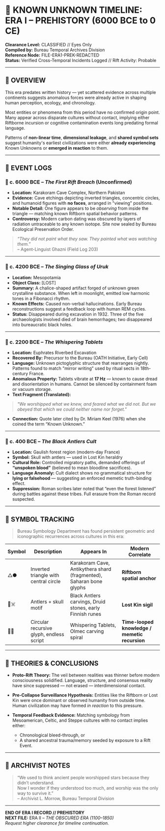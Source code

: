 # 🗿 KNOWN UNKNOWN TIMELINE: ERA I – PREHISTORY (6000 BCE to 0 CE)

**Clearance Level:** CLASSIFIED // Eyes Only  
**Compiled by:** Bureau Temporal Archives Division  
**Reference Node:** FILE-ERA1-PREK-REDACTED  
**Status:** Verified Cross-Temporal Incidents Logged // Rift Activity: Probable

---

## 🧭 OVERVIEW

This era predates written history — yet scattered evidence across multiple continents suggests anomalous forces were already active in shaping human perception, ecology, and chronology.

Most entities or phenomena from this period have no confirmed origin point. Many appear across disparate cultures without contact, implying either Riftborne incursion or cognitive contamination events long predating formal language.

Patterns of **non-linear time**, **dimensional leakage**, and **shared symbol sets** suggest humanity's earliest civilizations were either **already experiencing** Known Unknowns or **emerged in reaction** to them.

---

## 📍 EVENT LOGS

### 🔹 c. 6000 BCE – *The First Rift Breach* (Unconfirmed)
- **Location:** Karakoram Cave Complex, Northern Pakistan  
- **Evidence:** Cave etchings depicting inverted triangles, concentric circles, and humanoid figures with **no faces**, arranged in "viewing" positions.
- **Notable Detail:** One figure appears to be *observing* from inside the triangle — matching known Riftborn spatial behavior patterns.
- **Controversy:** Modern carbon dating was obscured by layers of radiation untraceable to any known isotope. Site now sealed by Bureau Ecological Preservation Order.

> *“They did not paint what they saw. They painted what was watching them.”*  
> – Agent-Linguist Ghazni (Field Log 203)

---

### 🔹 c. 4200 BCE – *The Singing Glass of Uruk*
- **Location:** Mesopotamia  
- **Object Class:** [LOST]  
- **Summary:** A chalice-shaped artifact forged of unknown green crystalline substance. When left in moonlight, emitted low harmonic tones in a Fibonacci rhythm.
- **Known Effects:** Caused non-verbal hallucinations. Early Bureau reconstructions suggest a feedback loop with human REM cycles.
- **Status:** Disappeared during excavation in 1932. Three of the five archaeologists involved died of brain hemorrhages; two disappeared into bureaucratic black holes.

---

### 🔹 c. 2200 BCE – *The Whispering Tablets*
- **Location:** Euphrates Riverbed Excavation  
- **Recovered By:** Precursor to the Bureau (OATH Initiative, Early Cell)  
- **Language:** Unknown pictoglyphic structure that rearranges nightly. Patterns found to match "mirror writing" used by ritual sects in 18th-century France.
- **Anomalous Property:** Tablets vibrate at **17 Hz** — known to cause dread and disorientation in humans. Cannot be silenced by containment foam or vacuum storage.
- **Text Fragment (Translated):**  
> *"We worshipped what we knew, and feared what we did not.*
> *But we obeyed that which we could neither name nor forget."*

- **Connection:** Quote later cited by Dr. Miriam Keel (1976) when she coined the term “Known Unknown.”

---

### 🔹 c. 400 BCE – *The Black Antlers Cult*
- **Location:** Gaulish forest region (modern-day France)  
- **Symbol:** Skull with antlers — used in Lost Kin heraldry  
- **Cultural Role:** Controlled migratory paths, demanded offerings of **“unspoken blood”** (believed to mean bloodline sacrifices).
- **Language Anomaly:** Cult dialect shows no grammatical structure for **lying or falsehood** — suggesting an enforced memetic truth-binding effect.
- **Suppression:** Roman scribes later noted that “even the forest listened” during battles against these tribes. Full erasure from the Roman record suspected.

---

## 🔎 SYMBOL TRACKING

> Bureau Symbology Department has found persistent geometric and iconographic recurrences across cultures in this era:

| Symbol | Description | Appears In | Modern Correlate |
|--------|-------------|------------|------------------|
| △● | Inverted triangle with central circle | Karakoram Cave, Antikythera shard (fragmented), Saharan bone glyphs | **Riftborn spatial anchor** |
| 🦌☠️ | Antlers + skull motif | Black Antlers carvings, Druid stones, early Finnish runes | **Lost Kin sigil** |
| 🔄📜 | Circular recursive glyph, endless script | Whispering Tablets, Olmec carving spiral | **Time-looped knowledge / memetic recursion** |

---

## 📁 THEORIES & CONCLUSIONS

- **Proto-Rift Theory:** The veil between realities was thinner before modern consciousness solidified. Language, structure, and consensus reality have since suppressed — not erased — interdimensional contact.

- **Pre-Collapse Surveillance Hypothesis:** Entities like the Riftborn or Lost Kin were once dominant or observed humanity from outside time. Human civilization may have formed *in reaction* to this pressure.

- **Temporal Feedback Evidence:** Matching symbology from Mesoamerican, Celtic, and Steppe cultures with no contact implies either:
  - Chronological bleed-through, or
  - A shared ancestral trauma/memory seeded by exposure to a Rift Event.

---

## 🧾 ARCHIVIST NOTES

> “We used to think ancient people worshipped stars because they didn’t understand.  
> Now I wonder if they understood too much, and worship was the only way to survive it.”  
> – Archivist L. Morrow, Bureau Temporal Division

---

**END OF ERA I RECORD // PREHISTORY**  
**NEXT FILE:** ERA II – *THE OBSCURED ERA (1100–1850)*  
*Request higher clearance for timeline continuation.*

